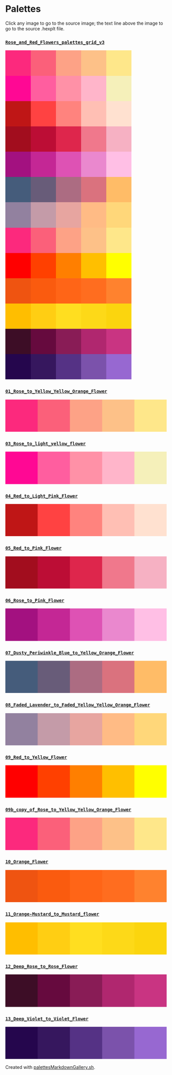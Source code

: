 # Palettes

Click any image to go to the source image; the text line above the image to go to the source .hexplt file.

### [`Rose_and_Red_Flowers_palettes_grid_v3`](Rose_and_Red_Flowers_palettes_grid_v3.hexplt)

[ ![Rose_and_Red_Flowers_palettes_grid_v3.png](Rose_and_Red_Flowers_palettes_grid_v3.png) ](Rose_and_Red_Flowers_palettes_grid_v3.png)

### [`01_Rose_to_Yellow_Yellow_Orange_Flower`](01_Rose_to_Yellow_Yellow_Orange_Flower.hexplt)

[ ![01_Rose_to_Yellow_Yellow_Orange_Flower.png](01_Rose_to_Yellow_Yellow_Orange_Flower.png) ](01_Rose_to_Yellow_Yellow_Orange_Flower.png)

### [`03_Rose_to_light_yellow_flower`](03_Rose_to_light_yellow_flower.hexplt)

[ ![03_Rose_to_light_yellow_flower.png](03_Rose_to_light_yellow_flower.png) ](03_Rose_to_light_yellow_flower.png)

### [`04_Red_to_Light_Pink_Flower`](04_Red_to_Light_Pink_Flower.hexplt)

[ ![04_Red_to_Light_Pink_Flower.png](04_Red_to_Light_Pink_Flower.png) ](04_Red_to_Light_Pink_Flower.png)

### [`05_Red_to_Pink_Flower`](05_Red_to_Pink_Flower.hexplt)

[ ![05_Red_to_Pink_Flower.png](05_Red_to_Pink_Flower.png) ](05_Red_to_Pink_Flower.png)

### [`06_Rose_to_Pink_Flower`](06_Rose_to_Pink_Flower.hexplt)

[ ![06_Rose_to_Pink_Flower.png](06_Rose_to_Pink_Flower.png) ](06_Rose_to_Pink_Flower.png)

### [`07_Dusty_Periwinkle_Blue_to_Yellow_Orange_Flower`](07_Dusty_Periwinkle_Blue_to_Yellow_Orange_Flower.hexplt)

[ ![07_Dusty_Periwinkle_Blue_to_Yellow_Orange_Flower.png](07_Dusty_Periwinkle_Blue_to_Yellow_Orange_Flower.png) ](07_Dusty_Periwinkle_Blue_to_Yellow_Orange_Flower.png)

### [`08_Faded_Lavender_to_Faded_Yellow_Yellow_Orange_Flower`](08_Faded_Lavender_to_Faded_Yellow_Yellow_Orange_Flower.hexplt)

[ ![08_Faded_Lavender_to_Faded_Yellow_Yellow_Orange_Flower.png](08_Faded_Lavender_to_Faded_Yellow_Yellow_Orange_Flower.png) ](08_Faded_Lavender_to_Faded_Yellow_Yellow_Orange_Flower.png)

### [`09_Red_to_Yellow_Flower`](09_Red_to_Yellow_Flower.hexplt)

[ ![09_Red_to_Yellow_Flower.png](09_Red_to_Yellow_Flower.png) ](09_Red_to_Yellow_Flower.png)

### [`09b_copy_of_Rose_to_Yellow_Yellow_Orange_Flower`](09b_copy_of_Rose_to_Yellow_Yellow_Orange_Flower.hexplt)

[ ![09b_copy_of_Rose_to_Yellow_Yellow_Orange_Flower.png](09b_copy_of_Rose_to_Yellow_Yellow_Orange_Flower.png) ](09b_copy_of_Rose_to_Yellow_Yellow_Orange_Flower.png)

### [`10_Orange_Flower`](10_Orange_Flower.hexplt)

[ ![10_Orange_Flower.png](10_Orange_Flower.png) ](10_Orange_Flower.png)

### [`11_Orange-Mustard_to_Mustard_flower`](11_Orange-Mustard_to_Mustard_flower.hexplt)

[ ![11_Orange-Mustard_to_Mustard_flower.png](11_Orange-Mustard_to_Mustard_flower.png) ](11_Orange-Mustard_to_Mustard_flower.png)

### [`12_Deep_Rose_to_Rose_Flower`](12_Deep_Rose_to_Rose_Flower.hexplt)

[ ![12_Deep_Rose_to_Rose_Flower.png](12_Deep_Rose_to_Rose_Flower.png) ](12_Deep_Rose_to_Rose_Flower.png)

### [`13_Deep_Violet_to_Violet_Flower`](13_Deep_Violet_to_Violet_Flower.hexplt)

[ ![13_Deep_Violet_to_Violet_Flower.png](13_Deep_Violet_to_Violet_Flower.png) ](13_Deep_Violet_to_Violet_Flower.png)

Created with [palettesMarkdownGallery.sh](https://github.com/earthbound19/_ebDev/blob/master/scripts/imgAndVideo/palettesMarkdownGallery.sh).